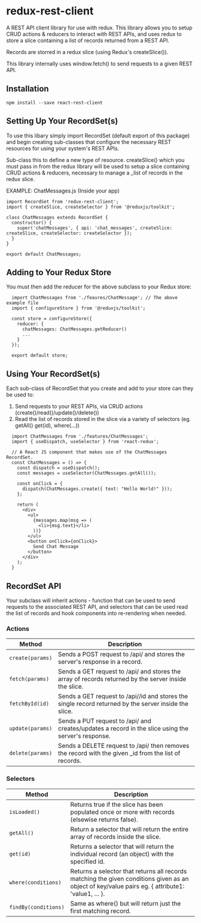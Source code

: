 # redux-rest-client
A REST API client library for use with redux.
This library allows you to setup CRUD actions &amp; reducers to interact with REST APIs,
and uses redux to store a slice containing a list of records returned from a REST API.

Records are storred in a redux slice (using Redux's createSlice()).

This library internally uses window.fetch() to send requests to a given REST API.

## Installation
```
npm install --save react-rest-client
```

## Setting Up Your RecordSet(s)
To use this libary simply import RecordSet (default export of this package) and begin creating sub-classes that configure
the necessary REST resources for using your system's REST APIs.

Sub-class this to define a new type of resource. createSlice() which you must pass in from the redux library will
be used to setup a slice containing CRUD actions & reducers, necessary to manage a _list of records in the redux slice.

EXAMPLE: ChatMessages.js  (Inside your app)
```
import RecordSet from 'redux-rest-client';
import { createSlice, createSelector } from '@reduxjs/toolkit';

class ChatMessages extends RecordSet {
  constructor() {
    super('chatMessages', { api: 'chat_messages', createSlice: createSlice, createSelector: createSelector });
  }
}
     
export default ChatMessages;
```

## Adding to Your Redux Store
You must then add the reducer for the above subclass to your Redux store:
```
  import ChatMessages from './feaures/ChatMessage'; // The above example file
  import { configureStore } from '@reduxjs/toolkit';
  
  const store = configureStore({
    reducer: {
      chatMessages: ChatMessages.getReducer()
      ...
    }
  });

  export default store;
```

## Using Your RecordSet(s)
Each sub-class of RecordSet that you create and add to your store can they be used to:

1. Send requests to your REST APIs, via CRUD actions (create()/read()/update()/delete())
2. Read the list of records stored in the slice via a variety of selectors (eg. getAll() get(id), where(...))

```
  import ChatMessages from './features/ChatMessages';
  import { useDispatch, useSelector } from 'react-redux';

  // A React JS component that makes use of the ChatMessages RecordSet.
  const ChatMessages = () => {
    const dispatch = useDispatch();
    const messages = useSelector(ChatMessages.getAll());

    const onClick = {
      dispatch(ChatMessages.create({ text: "Hello World!" }));
    };

    return (
      <div>
        <ul>
          {messages.map(msg => (
            <li>{msg.text}</li>
          ))}
        </ul>
        <button onClick={onClick}>
          Send Chat Message
        </button>
      </div>
    );
  }
```

## RecordSet API
Your subclass will inherit actions - function that can be used to send requests to the associated REST API,
and selectors that can be used read the list of records and hook components into re-rendering when needed.

### Actions

| Method | Description |
| --- | --- |
| `create(params)` | Sends a POST request to /api/<resourceName> and stores the server's response in a record. |
| `fetch(params)` | Sends a GET request to /api/<resourceName> and stores the array of records returned by the server inside the slice. |
| `fetchById(id)` | Sends a GET request to /api/<resourceName>/id and stores the single record returned by the server inside the slice. |
| `update(params)` | Sends a PUT request to /api/<resourceName> and creates/updates a record in the slice using the server's response. |
| `delete(params)` | Sends a DELETE request to /api/<resourceName> then removes the record with the given _id from the list of records. |

### Selectors

| Method | Description |
| --- | --- |
| `isLoaded()` | Returns true if the slice has been populated once or more with records (elsewise returns false). |
| `getAll()` | Return a selector that will return the entire array of records inside the slice. |
| `get(id)` | Returns a selector that will return the individual record (an object) with the specified id. |
| `where(conditions)` | Returns a selector that returns all records matching the given conditions given as an object of key/value pairs eg. { attribute1: 'value1, ... }. |
| `findBy(conditions)` | Same as where() but will return just the first matching record. |
